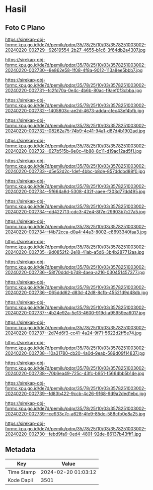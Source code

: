 # Hasil

## Foto C Plano

https://sirekap-obj-formc.kpu.go.id/de7d/pemilu/pdpr/35/78/25/10/03/3578251003002-20240220-002729--92619554-2b27-4655-b1c6-3f64db2a4307.jpg

https://sirekap-obj-formc.kpu.go.id/de7d/pemilu/pdpr/35/78/25/10/03/3578251003002-20240220-002730--8e862e58-1f08-4f8a-9012-113a8ee5bbb7.jpg

https://sirekap-obj-formc.kpu.go.id/de7d/pemilu/pdpr/35/78/25/10/03/3578251003002-20240220-002731--fc2fd70a-0e4c-4b6b-80ac-f9aef0f3cbba.jpg

https://sirekap-obj-formc.kpu.go.id/de7d/pemilu/pdpr/35/78/25/10/03/3578251003002-20240220-002732--1405803c-ae2d-4673-adda-cfec43ef4bfb.jpg

https://sirekap-obj-formc.kpu.go.id/de7d/pemilu/pdpr/35/78/25/10/03/3578251003002-20240220-002732--08262a75-74b9-4c41-94a1-d87d4b1902ad.jpg

https://sirekap-obj-formc.kpu.go.id/de7d/pemilu/pdpr/35/78/25/10/03/3578251003002-20240220-002732--627b515b-9e0c-4b88-8c11-d19ac12ad5f1.jpg

https://sirekap-obj-formc.kpu.go.id/de7d/pemilu/pdpr/35/78/25/10/03/3578251003002-20240220-002733--d5e52d2c-1def-4bbc-b8de-857ddcbd88f0.jpg

https://sirekap-obj-formc.kpu.go.id/de7d/pemilu/pdpr/35/78/25/10/03/3578251003002-20240220-002734--5f664a8d-5308-432f-aaee-f303d77dd495.jpg

https://sirekap-obj-formc.kpu.go.id/de7d/pemilu/pdpr/35/78/25/10/03/3578251003002-20240220-002734--dd422713-cdc3-42e4-8f7e-29903b7c27a5.jpg

https://sirekap-obj-formc.kpu.go.id/de7d/pemilu/pdpr/35/78/25/10/03/3578251003002-20240220-002734--f4b72cca-d0a4-44a3-8002-c8693340faa3.jpg

https://sirekap-obj-formc.kpu.go.id/de7d/pemilu/pdpr/35/78/25/10/03/3578251003002-20240220-002735--9d0852f2-2e18-41ab-a5d6-3b4b287712aa.jpg

https://sirekap-obj-formc.kpu.go.id/de7d/pemilu/pdpr/35/78/25/10/03/3578251003002-20240220-002736--58f70ddd-b7d8-4aea-a216-030451457377.jpg

https://sirekap-obj-formc.kpu.go.id/de7d/pemilu/pdpr/35/78/25/10/03/3578251003002-20240220-002736--065ddd62-d83d-42d8-8c1b-45521d9d48db.jpg

https://sirekap-obj-formc.kpu.go.id/de7d/pemilu/pdpr/35/78/25/10/03/3578251003002-20240220-002737--4b24e92a-5e13-4600-919d-a95959ea6017.jpg

https://sirekap-obj-formc.kpu.go.id/de7d/pemilu/pdpr/35/78/25/10/03/3578251003002-20240220-002737--2d74d6f3-cc41-4a24-9f71-5622d2ff5e74.jpg

https://sirekap-obj-formc.kpu.go.id/de7d/pemilu/pdpr/35/78/25/10/03/3578251003002-20240220-002738--10a31780-cb20-4a0d-9eab-589d09f14837.jpg

https://sirekap-obj-formc.kpu.go.id/de7d/pemilu/pdpr/35/78/25/10/03/3578251003002-20240220-002738--70b6ea49-725c-43fc-b951-f5664bb5b14e.jpg

https://sirekap-obj-formc.kpu.go.id/de7d/pemilu/pdpr/35/78/25/10/03/3578251003002-20240220-002739--fd83b422-9ccb-4c26-9168-9d9a2ded1ebc.jpg

https://sirekap-obj-formc.kpu.go.id/de7d/pemilu/pdpr/35/78/25/10/03/3578251003002-20240220-002739--ce933c7c-a628-4fe9-85dc-588cfb0e8a25.jpg

https://sirekap-obj-formc.kpu.go.id/de7d/pemilu/pdpr/35/78/25/10/03/3578251003002-20240220-002730--febd9fa9-0ed4-4801-92de-86137b43fff1.jpg


## Metadata

| Key        | Value               |
| ---------- | ------------------- |
| Time Stamp | 2024-02-20 01:03:12 |
| Kode Dapil | 3501                |




